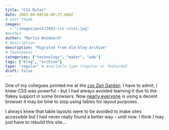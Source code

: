 ```yaml
---
title: "CSS Rules"
date: 2003-09-09T16:09:27.000Z
# post thumb
images:
  - "/images/post/2003-css-rules.jpg"
#author
author: "Martin Woodward"
# description
description: "Migrated from old blog archive"
# Taxonomies
categories: ["technology", "maker", "web"]
tags: ["blog", "archive"]
type: "regular" # available type (regular or featured)
draft: false
---
```


One of my collegues pointed me at the [css Zen Garden](http://www.csszengarden.com/). I have to admit, I knew CSS was powerful - but I had always avoided learning it due to the flakey support in some browsers. Now [nearly everyone](http://www.google.com/press/zeitgeist.html) is using a decent browser it may be time to stop using tables for layout purposes.

I always knew that table layouts were to be avoided to make sites accessible but I had never really found a better way - until now. I think I may just have to rebuild this site...
